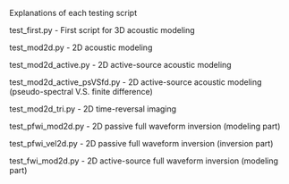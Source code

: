Explanations of each testing script

test_first.py 					- First script for 3D acoustic modeling

test_mod2d.py 					- 2D acoustic modeling

test_mod2d_active.py 			- 2D active-source acoustic modeling

test_mod2d_active_psVSfd.py 	- 2D active-source acoustic modeling (pseudo-spectral V.S. finite difference)

test_mod2d_tri.py 				- 2D time-reversal imaging


test_pfwi_mod2d.py				- 2D passive full waveform inversion (modeling part)

test_pfwi_vel2d.py				- 2D passive full waveform inversion (inversion part)

test_fwi_mod2d.py				- 2D active-source full waveform inversion (modeling part)
